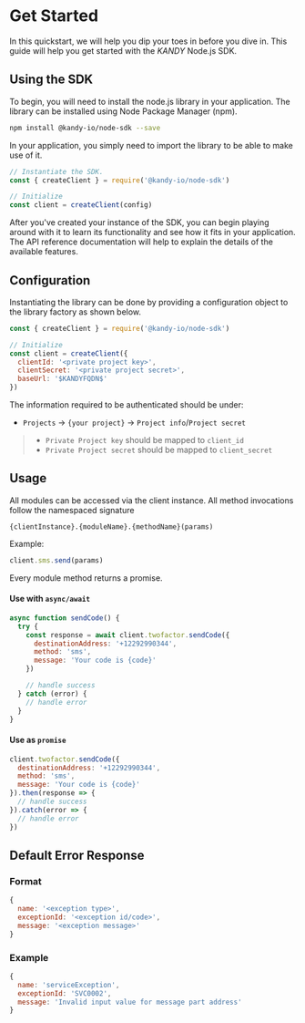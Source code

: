 # Get Started

In this quickstart, we will help you dip your toes in before you dive in. This guide will help you get started with the $KANDY$ Node.js SDK.

## Using the SDK

To begin, you will need to install the node.js library in your application. The library can be installed using Node Package Manager (npm).


```bash
npm install @kandy-io/node-sdk --save
```

In your application, you simply need to import the library to be able to make use of it.

```javascript
// Instantiate the SDK.
const { createClient } = require('@kandy-io/node-sdk')

// Initialize
const client = createClient(config)
```

After you've created your instance of the SDK, you can begin playing around with it to learn its functionality and see how it fits in your application. The API reference documentation will help to explain the details of the available features.

## Configuration

Instantiating the library can be done by providing a configuration object to the library factory as shown below.

```javascript
const { createClient } = require('@kandy-io/node-sdk')

// Initialize
const client = createClient({
  clientId: '<private project key>',
  clientSecret: '<private project secret>',
  baseUrl: '$KANDYFQDN$'
})
```

The information required to be authenticated should be under:

+ `Projects` -> `{your project}` -> `Project info`/`Project secret`

> + `Private Project key` should be mapped to `client_id`
> + `Private Project secret` should be mapped to `client_secret`

## Usage

All modules can be accessed via the client instance. All method invocations follow the namespaced signature

`{clientInstance}.{moduleName}.{methodName}(params)`

Example:

```javascript
client.sms.send(params)
```

Every module method returns a promise.

#### Use with `async/await`

```javascript
async function sendCode() {
  try {
    const response = await client.twofactor.sendCode({
      destinationAddress: '+12292990344',
      method: 'sms',
      message: 'Your code is {code}'
    })

    // handle success
  } catch (error) {
    // handle error
  }
}
```

#### Use as `promise`

```javascript
client.twofactor.sendCode({
  destinationAddress: '+12292990344',
  method: 'sms',
  message: 'Your code is {code}'
}).then(response => {
  // handle success
}).catch(error => {
  // handle error
})
```

## Default Error Response

### Format

```javascript
{
  name: '<exception type>',
  exceptionId: '<exception id/code>',
  message: '<exception message>'
}
```

### Example

```javascript
{
  name: 'serviceException',
  exceptionId: 'SVC0002',
  message: 'Invalid input value for message part address'
}
```

